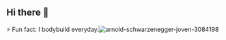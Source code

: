 ## Hi there 👋
⚡ Fun fact: I bodybuild everyday.![arnold-schwarzenegger-joven-3084198](https://github.com/user-attachments/assets/929dbf6f-2ca7-4351-a61c-350aba25f9b0)

<!--
**ScottyBond/ScottyBond** is a ✨ _special_ ✨ repository because its `README.md` (this file) appears on your GitHub profile.

Here are some ideas to get you started:

- 🔭 I’m currently working on ...
- 🌱 I’m currently learning ...
- 👯 I’m looking to collaborate on ...
- 🤔 I’m looking for help with ...
- 💬 Ask me about ...
- 📫 How to reach me: ...
- 😄 Pronouns: ...
- ⚡ Fun fact: ...
-->
